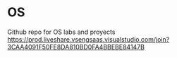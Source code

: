# OS
Github repo for OS labs and proyects
https://prod.liveshare.vsengsaas.visualstudio.com/join?3CAA4091F50FE8DA810BD0FA4BBEBE84147B

